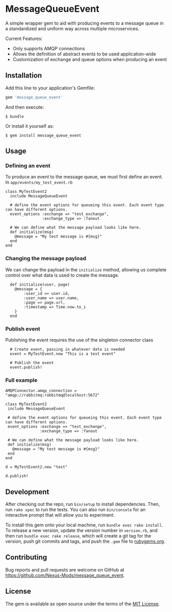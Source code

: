 # MessageQueueEvent

A simple wrapper gem to aid with producing events to a message queue in a standardized and uniform way across multiple microservices.

Current Features:

- Only supports AMQP connections
- Allows the definition of abstract events to be used application-wide
- Customization of exchange and queue options when producing an event

## Installation

Add this line to your application's Gemfile:

```ruby
gem 'message_queue_event'
```

And then execute:

    $ bundle

Or install it yourself as:

    $ gem install message_queue_event

## Usage

### Defining an event

To produce an event to the message queue, we must first define an event. In `app/events/my_test_event.rb`

```$ruby
class MyTestEvent2
  include MessageQueueEvent

  # define the event options for queueing this event. Each event type can have different options.
  event_options :exchange => "test_exchange",
                :exchange_type => :fanout

  # We can define what the message payload looks like here.
  def initialize(msg)
    @message = "My test message is #{msg}"
  end
end

```

### Changing the message payload

We can change the payload in the `initialize` method, allowing us complete control over what data is used to create the message.

```$ruby
  def initialize(user, page)
    @message = {
        :user_id => user.id,
        :user_name => user.name,
        :page => page.url,
        :timestamp => Time.now.to_i
    }
  end
```

### Publish event

Publishing the event requires the use of the singleton connector class

```$ruby
  # Create event, passing in whatever data is needed
  event = MyTestEvent.new "This is a test event"
  
  # Publish the event
  event.publish!
```

### Full example

```
AMQPConnector.amqp_connection = "amqp://rabbitmq:rabbitmq@localhost:5672"
   
class MyTestEvent2
 include MessageQueueEvent

 # define the event options for queueing this event. Each event type can have different options.
 event_options :exchange => "test_exchange",
               :exchange_type => :fanout

 # We can define what the message payload looks like here.
 def initialize(msg)
   @message = "My test message is #{msg}"
 end
end

d = MyTestEvent2.new "test"

d.publish!
```

## Development

After checking out the repo, run `bin/setup` to install dependencies. Then, run `rake spec` to run the tests. You can also run `bin/console` for an interactive prompt that will allow you to experiment.

To install this gem onto your local machine, run `bundle exec rake install`. To release a new version, update the version number in `version.rb`, and then run `bundle exec rake release`, which will create a git tag for the version, push git commits and tags, and push the `.gem` file to [rubygems.org](https://rubygems.org).

## Contributing

Bug reports and pull requests are welcome on GitHub at https://github.com/Nexus-Mods/message_queue_event.

## License

The gem is available as open source under the terms of the [MIT License](https://opensource.org/licenses/MIT).
